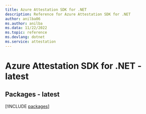 ```yaml
---
title: Azure Attestation SDK for .NET
description: Reference for Azure Attestation SDK for .NET
author: anilba06
ms.author: anilba
ms.data: 11/22/2022
ms.topic: reference
ms.devlang: dotnet
ms.service: attestation
---
```

# Azure Attestation SDK for .NET - latest
## Packages - latest
[!INCLUDE [packages](attestation-index.md)]